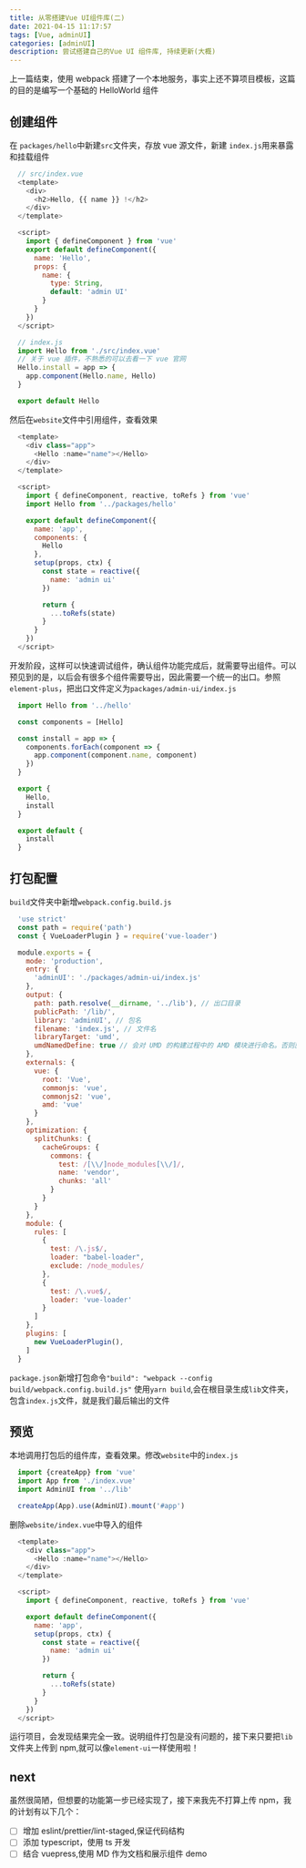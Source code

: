 ```yaml
---
title: 从零搭建Vue UI组件库(二)
date: 2021-04-15 11:17:57
tags: [Vue, adminUI]
categories: [adminUI]
description: 尝试搭建自己的Vue UI 组件库, 持续更新(大概)
---
```


上一篇结束，使用 webpack 搭建了一个本地服务，事实上还不算项目模板，这篇的目的是编写一个基础的 HelloWorld 组件

## 创建组件

在 `packages/hello`中新建`src`文件夹，存放 vue 源文件，新建 `index.js`用来暴露和挂载组件

```javascript
  // src/index.vue
  <template>
    <div>
      <h2>Hello, {{ name }} !</h2>
    </div>
  </template>

  <script>
    import { defineComponent } from 'vue'
    export default defineComponent({
      name: 'Hello',
      props: {
        name: {
          type: String,
          default: 'admin UI'
        }
      }
    })
  </script>

  // index.js
  import Hello from './src/index.vue'
  // 关于 vue 插件，不熟悉的可以去看一下 vue 官网
  Hello.install = app => {
    app.component(Hello.name, Hello)
  }

  export default Hello
```

然后在`website`文件中引用组件，查看效果

```javascript
  <template>
    <div class="app">
      <Hello :name="name"></Hello>
    </div>
  </template>

  <script>
    import { defineComponent, reactive, toRefs } from 'vue'
    import Hello from '../packages/hello'

    export default defineComponent({
      name: 'app',
      components: {
        Hello
      },
      setup(props, ctx) {
        const state = reactive({
          name: 'admin ui'
        })

        return {
          ...toRefs(state)
        }
      }
    })
  </script>
```

开发阶段，这样可以快速调试组件，确认组件功能完成后，就需要导出组件。可以预见到的是，以后会有很多个组件需要导出，因此需要一个统一的出口。参照 `element-plus`，把出口文件定义为`packages/admin-ui/index.js`

```javascript
  import Hello from '../hello'

  const components = [Hello]

  const install = app => {
    components.forEach(component => {
      app.component(component.name, component)
    })
  }

  export {
    Hello,
    install
  }

  export default {
    install
  }
```

## 打包配置

`build`文件夹中新增`webpack.config.build.js`

```javascript
  'use strict'
  const path = require('path')
  const { VueLoaderPlugin } = require('vue-loader')

  module.exports = {
    mode: 'production',
    entry: {
      'adminUI': './packages/admin-ui/index.js'
    },
    output: {
      path: path.resolve(__dirname, '../lib'), // 出口目录
      publicPath: '/lib/',
      library: 'adminUI', // 包名
      filename: 'index.js', // 文件名
      libraryTarget: 'umd',
      umdNamedDefine: true // 会对 UMD 的构建过程中的 AMD 模块进行命名。否则就使用匿名的 define
    },
    externals: {
      vue: {
        root: 'Vue',
        commonjs: 'vue',
        commonjs2: 'vue',
        amd: 'vue'
      }
    },
    optimization: {
      splitChunks: {
        cacheGroups: {
          commons: {
            test: /[\\/]node_modules[\\/]/,
            name: 'vendor',
            chunks: 'all'
          }
        }
      }
    },
    module: {
      rules: [
        {
          test: /\.js$/,
          loader: "babel-loader",
          exclude: /node_modules/
        },
        {
          test: /\.vue$/,
          loader: 'vue-loader'
        }
      ]
    },
    plugins: [
      new VueLoaderPlugin(),
    ]
  }

```

`package.json`新增打包命令`"build": "webpack --config build/webpack.config.build.js"`
使用`yarn build`,会在根目录生成`lib`文件夹，包含`index.js`文件，就是我们最后输出的文件

## 预览

本地调用打包后的组件库，查看效果。修改`website`中的`index.js`

```javascript
  import {createApp} from 'vue'
  import App from './index.vue'
  import AdminUI from '../lib'

  createApp(App).use(AdminUI).mount('#app')
```

删除`website/index.vue`中导入的组件

```javascript
  <template>
    <div class="app">
      <Hello :name="name"></Hello>
    </div>
  </template>

  <script>
    import { defineComponent, reactive, toRefs } from 'vue'

    export default defineComponent({
      name: 'app',
      setup(props, ctx) {
        const state = reactive({
          name: 'admin ui'
        })

        return {
          ...toRefs(state)
        }
      }
    })
  </script>
```

运行项目，会发现结果完全一致。说明组件打包是没有问题的，接下来只要把`lib`文件夹上传到 npm,就可以像`element-ui`一样使用啦！

## next

虽然很简陋，但想要的功能第一步已经实现了，接下来我先不打算上传 npm，我的计划有以下几个：

+ [ ] 增加 eslint/prettier/lint-staged,保证代码结构
+ [ ] 添加 typescript，使用 ts 开发
+ [ ] 结合 vuepress,使用 MD 作为文档和展示组件 demo
